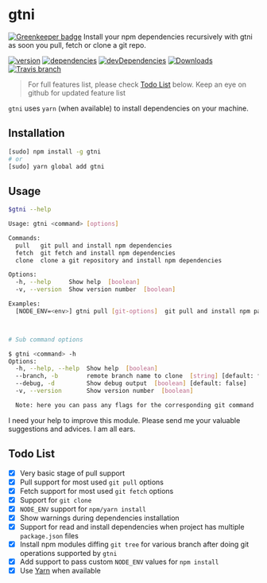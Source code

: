 gtni
====

[![Greenkeeper badge](https://badges.greenkeeper.io/nmrony/gtni.svg)](https://greenkeeper.io/)
Install your npm dependencies recursively with gtni as soon you pull, fetch or clone a git repo.

[![version][npm-version]][npm-url] [![dependencies][npm-dependencies]][dep-status] [![devDependencies][npm-dev-dependencies]][devdep-status] [![Downloads][npm-total-downloads]][npm-url] [![Travis branch][travis-badge]][travis-url]

>For full features list, please check [Todo List](#todo-list) below. Keep an eye on github for updated feature list

`gtni` uses `yarn` (when available) to install dependencies on your machine.

Installation
-------------
```sh
[sudo] npm install -g gtni
# or
[sudo] yarn global add gtni
```
Usage
------
```sh
$gtni --help

Usage: gtni <command> [options]

Commands:
  pull   git pull and install npm dependencies
  fetch  git fetch and install npm dependencies
  clone  clone a git repository and install npm dependencies

Options:
  -h, --help     Show help  [boolean]
  -v, --version  Show version number  [boolean]

Examples:
  [NODE_ENV=<env>] gtni pull [git-options]  git pull and install npm packages



# Sub command options

$ gtni <command> -h
Options:
  -h, --help, --help  Show help  [boolean]
  --branch, -b        remote branch name to clone  [string] [default: false]
  --debug, -d         Show debug output  [boolean] [default: false]
  -v, --version       Show version number  [boolean]

  Note: here you can pass any flags for the corresponding git command

```
I need your help to improve this module. Please send me your valuable suggestions and advices. I am all ears.

Todo List
---------
- [x] Very basic stage of pull support
- [x] Pull support for most used `git pull` options
- [x] Fetch support for most used `git fetch` options
- [x] Support for `git clone`
- [x] `NODE_ENV` support for `npm/yarn install`
- [x] Show warnings during dependencies installation
- [x] Support for read and install dependencies when project has multiple `package.json` files
- [x] Install npm modules diffing `git tree` for various branch after doing git operations supported by `gtni`
- [x] Add support to pass custom `NODE_ENV` values for `npm install`
- [x] Use [Yarn][yarn-url] when available

[npm-badge]: https://nodei.co/npm/gtni.png?compact=true
[npm-version]: https://img.shields.io/npm/v/gtni.svg?style=flat-square
[npm-dependencies]: https://img.shields.io/david/nmrony/gtni.svg?style=flat-square
[npm-dev-dependencies]: https://img.shields.io/david/dev/nmrony/gtni.svg?style=flat-square
[npm-total-downloads]: https://img.shields.io/npm/dm/gtni.svg?style=flat-square
[npm-url]: https://www.npmjs.com/package/gtni
[github-url]: https://github.com/nmrony/gtni
[dep-status]: https://david-dm.org/nmrony/gtni#info=dependencies&view=table
[devdep-status]: https://david-dm.org/nmrony/gtni#info=devDependencies&view=table
[travis-url]: https://travis-ci.org/nmrony/gtni
[travis-badge]: https://img.shields.io/travis/nmrony/gtni/master.svg?style=flat-square
[yarn-url]: https://yarnpkg.com/
